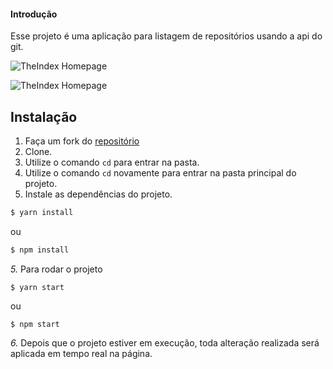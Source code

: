 #### Introdução

Esse projeto é uma aplicação para listagem de repositórios usando a api do git.

![TheIndex Homepage](https://i.imgur.com/JBLVupD.png)

![TheIndex Homepage](https://i.imgur.com/sea2gEz.png)

## Instalação

1. Faça um fork do [repositório](https://github.com/gilmarferrini/valinor)
2. Clone.
3. Utilize o comando `cd` para entrar na pasta.
4. Utilize o comando `cd` novamente para entrar na pasta principal do projeto.
5. Instale as dependências do projeto.

```bash
$ yarn install
```
ou
```bash
$ npm install
```

_5._ Para rodar o projeto

```shell
$ yarn start
```
ou
```shell
$ npm start
```

_6._ Depois que o projeto estiver em execução, toda alteração realizada será aplicada em tempo real na página.
